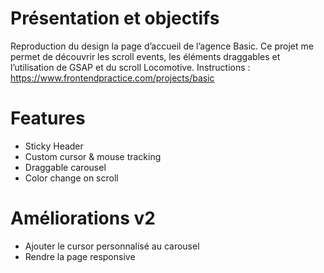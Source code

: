 # Présentation et objectifs
Reproduction du design la page d’accueil de l’agence Basic. Ce projet me permet de découvrir les scroll events, les éléments draggables et l’utilisation de GSAP et du scroll Locomotive.
Instructions : https://www.frontendpractice.com/projects/basic

# Features
- Sticky Header
- Custom cursor & mouse tracking
- Draggable carousel
- Color change on scroll

# Améliorations v2
- Ajouter le cursor personnalisé au carousel
- Rendre la page responsive


